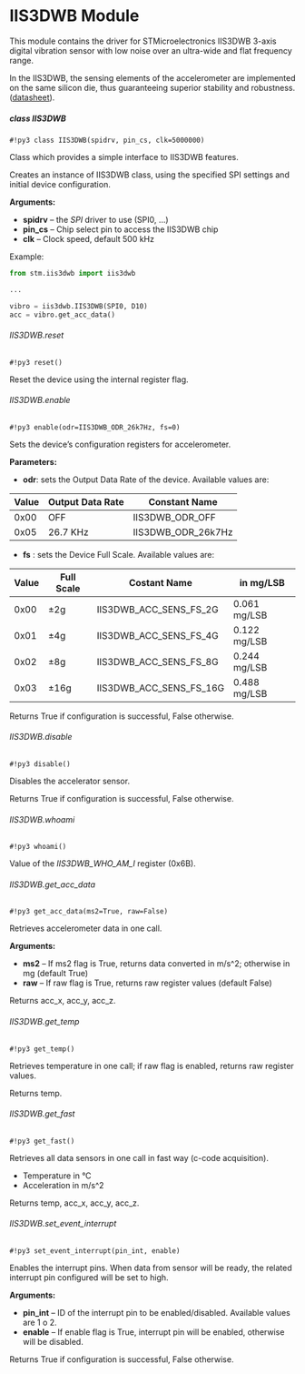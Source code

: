 # IIS3DWB Module

This module contains the driver for STMicroelectronics IIS3DWB 3-axis digital vibration sensor with low noise over an ultra-wide and flat frequency range.

In the IIS3DWB, the sensing elements of the accelerometer are implemented on the same silicon die, thus guaranteeing superior stability and robustness. ([datasheet](https://www.st.com/resource/en/datasheet/iis3dwb.pdf)).

##### class IIS3DWB

```#!py3 class IIS3DWB(spidrv, pin_cs, clk=5000000)```

Class which provides a simple interface to IIS3DWB features.

Creates an instance of IIS3DWB class, using the specified SPI settings
and initial device configuration.


**Arguments:**

    
* **spidrv** – the *SPI* driver to use (SPI0, …)
* **pin_cs** – Chip select pin to access the IIS3DWB chip
* **clk** – Clock speed, default 500 kHz


Example:

```py
from stm.iis3dwb import iis3dwb

...

vibro = iis3dwb.IIS3DWB(SPI0, D10)
acc = vibro.get_acc_data()
```

###### IIS3DWB.reset

```#!py3 reset()```

Reset the device using the internal register flag.

###### IIS3DWB.enable

```#!py3 enable(odr=IIS3DWB_ODR_26k7Hz, fs=0)```

Sets the device’s configuration registers for accelerometer.

**Parameters:**


* **odr**: sets the Output Data Rate of the device. Available values are:

| Value | Output Data Rate | Constant Name      |
|-------|------------------|--------------------|
| 0x00  | OFF              | IIS3DWB_ODR_OFF    |
| 0x05  | 26.7 KHz         | IIS3DWB_ODR_26k7Hz |

* **fs** : sets the Device Full Scale. Available values are:

| Value | Full Scale | Costant Name            | in mg/LSB    |
|-------|------------|-------------------------|--------------|
| 0x00  | ±2g        | IIS3DWB_ACC_SENS_FS_2G  | 0.061 mg/LSB |
| 0x01  | ±4g        | IIS3DWB_ACC_SENS_FS_4G  | 0.122 mg/LSB |
| 0x02  | ±8g        | IIS3DWB_ACC_SENS_FS_8G  | 0.244 mg/LSB |
| 0x03  | ±16g       | IIS3DWB_ACC_SENS_FS_16G | 0.488 mg/LSB |

Returns True if configuration is successful, False otherwise.

###### IIS3DWB.disable

```#!py3 disable()```

Disables the accelerator sensor.

Returns True if configuration is successful, False otherwise.

###### IIS3DWB.whoami

```#!py3 whoami()```

Value of the *IIS3DWB_WHO_AM_I* register (0x6B).

###### IIS3DWB.get_acc_data

```#!py3 get_acc_data(ms2=True, raw=False)```

Retrieves accelerometer data in one call.


**Arguments:**

    
* **ms2** – If ms2 flag is True, returns data converted in m/s^2; otherwise in mg (default True)
* **raw** – If raw flag is True, returns raw register values (default False)


Returns acc_x, acc_y, acc_z.

###### IIS3DWB.get_temp

```#!py3 get_temp()```

Retrieves temperature in one call; if raw flag is enabled, returns raw register values.

Returns temp.

###### IIS3DWB.get_fast

```#!py3 get_fast()```

Retrieves all data sensors in one call in fast way (c-code acquisition).


* Temperature in °C
* Acceleration in m/s^2

Returns temp, acc_x, acc_y, acc_z.

###### IIS3DWB.set_event_interrupt

```#!py3 set_event_interrupt(pin_int, enable)```

Enables the interrupt pins. When data from sensor will be ready, the related interrupt pin configured will be set to high.


**Arguments:**

    
* **pin_int** – ID of the interrupt pin to be enabled/disabled. Available values are 1 o 2.
* **enable** – If enable flag is True, interrupt pin will be enabled, otherwise will be disabled.


Returns True if configuration is successful, False otherwise.
<!--stackedit_data:
eyJoaXN0b3J5IjpbMTc2NDUyODYyNV19
-->
